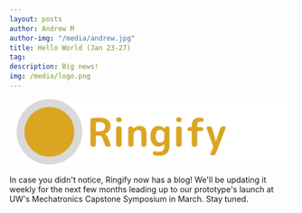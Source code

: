 ```yaml
---
layout: posts
author: Andrew M
author-img: "/media/andrew.jpg"
title: Hello World (Jan 23-27)
tag:
description: Big news!
img: /media/logo.png
---
```


<img src="/media/logo.png">

In case you didn't notice, Ringify now has a blog!
We'll be updating it weekly for the next few months leading up to our prototype's launch at UW's Mechatronics Capstone Symposium in March. Stay tuned.